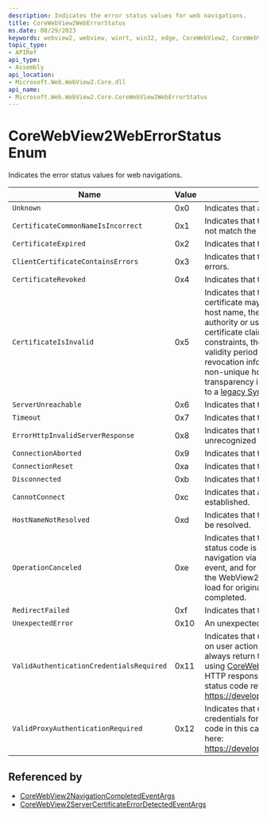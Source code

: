 ```yaml
---
description: Indicates the error status values for web navigations.
title: CoreWebView2WebErrorStatus
ms.date: 08/29/2023
keywords: webview2, webview, winrt, win32, edge, CoreWebView2, CoreWebView2Controller, browser control, edge html, CoreWebView2WebErrorStatus
topic_type:
- APIRef
api_type:
- Assembly
api_location:
- Microsoft.Web.WebView2.Core.dll
api_name:
- Microsoft.Web.WebView2.Core.CoreWebView2WebErrorStatus
---
```


# CoreWebView2WebErrorStatus Enum

Indicates the error status values for web navigations.

| Name |  Value | Description |
|--|--|--|
|`Unknown` | 0x0  |  Indicates that an unknown error occurred.|
|`CertificateCommonNameIsIncorrect` | 0x1  |  Indicates that the SSL certificate common name does not match the web address.|
|`CertificateExpired` | 0x2  |  Indicates that the SSL certificate has expired.|
|`ClientCertificateContainsErrors` | 0x3  |  Indicates that the SSL client certificate contains errors.|
|`CertificateRevoked` | 0x4  |  Indicates that the SSL certificate has been revoked.|
|`CertificateIsInvalid` | 0x5  |  Indicates that the SSL certificate is not valid. The certificate may not match the public key pins for the host name, the certificate is signed by an untrusted authority or using a weak sign algorithm, the certificate claimed DNS names violate name constraints, the certificate contains a weak key, the validity period of the certificate is too long, lack of revocation information or revocation mechanism, non-unique host name, lack of certificate transparency information, or the certificate is chained to a [legacy Symantec root](https://security.googleblog.com/2018/03/distrust-of-symantec-pki-immediate.html).|
|`ServerUnreachable` | 0x6  |  Indicates that the host is unreachable.|
|`Timeout` | 0x7  |  Indicates that the connection has timed out.|
|`ErrorHttpInvalidServerResponse` | 0x8  |  Indicates that the server returned an invalid or unrecognized response.|
|`ConnectionAborted` | 0x9  |  Indicates that the connection was stopped.|
|`ConnectionReset` | 0xa  |  Indicates that the connection was reset.|
|`Disconnected` | 0xb  |  Indicates that the Internet connection has been lost.|
|`CannotConnect` | 0xc  |  Indicates that a connection to the destination was not established.|
|`HostNameNotResolved` | 0xd  |  Indicates that the provided host name was not able to be resolved.|
|`OperationCanceled` | 0xe  |  Indicates that the operation was canceled. This status code is also used when the app cancels a navigation via [CoreWebView2.NavigationStarting](corewebview2.md#navigationstarting) event, and for original navigation if the app navigates the WebView2 in a rapid succession away after the load for original navigation commenced, but before it completed.|
|`RedirectFailed` | 0xf  |  Indicates that the request redirect failed.|
|`UnexpectedError` | 0x10  |  An unexpected error occurred.|
|`ValidAuthenticationCredentialsRequired` | 0x11  |  Indicates that user is prompted with a login, waiting on user action. Initial navigation to a login site will always return this even if app provides credential using [CoreWebView2.BasicAuthenticationRequested](corewebview2.md#basicauthenticationrequested). HTTP response status code in this case is 401. See status code reference here: <https://developer.mozilla.org/docs/Web/HTTP/Status>.|
|`ValidProxyAuthenticationRequired` | 0x12  |  Indicates that user lacks proper authentication credentials for a proxy server. HTTP response status code in this case is 407. See status code reference here: <https://developer.mozilla.org/docs/Web/HTTP/Status>.|


## Referenced by

- [CoreWebView2NavigationCompletedEventArgs](corewebview2navigationcompletedeventargs.md)
- [CoreWebView2ServerCertificateErrorDetectedEventArgs](corewebview2servercertificateerrordetectedeventargs.md)
